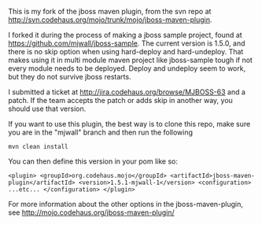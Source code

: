 This is my fork of the jboss maven plugin, from the svn repo at
http://svn.codehaus.org/mojo/trunk/mojo/jboss-maven-plugin.

I forked it during the process of making a jboss sample project, found at 
https://github.com/mjwall/jboss-sample.  The current version is 1.5.0, and
there is no skip option when using hard-deploy and hard-undeploy.  That makes
using it in multi module maven project like jboss-sample tough if not every
module needs to be deployed.  Deploy and undeploy seem to work, but they do not
survive jboss restarts.

I submitted a ticket at http://jira.codehaus.org/browse/MJBOSS-63 and a patch.
If the team accepts the patch or adds skip in another way, you should use that
version.

If you want to use this plugin, the best way is to clone this repo, make
sure you are in the "mjwall" branch and then run the following

`mvn clean install`

You can then define this version in your pom like so:

`<plugin>
  <groupId>org.codehaus.mojo</groupId>
  <artifactId>jboss-maven-plugin</artifactId>
  <version>1.5.1-mjwall-1</version>
  <configuration>
    ...etc...
  </configuration>
</plugin>`

For more information about the other options in the jboss-maven-plugin, see
http://mojo.codehaus.org/jboss-maven-plugin/
